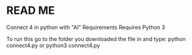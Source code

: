 # READ ME
Connect 4 in python with "AI"
Requirements
Requires Python 3

To run this go to the folder you downloaded the file in and type:
python connect4.py
or
python3 connect4.py

